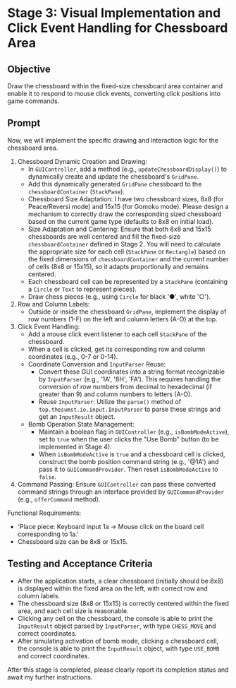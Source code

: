 # Stage 3: Visual Implementation and Click Event Handling for Chessboard Area

## Objective

Draw the chessboard within the fixed-size chessboard area container and enable it to respond to mouse click events, converting click positions into game commands.

## Prompt

Now, we will implement the specific drawing and interaction logic for the chessboard area.

1.  Chessboard Dynamic Creation and Drawing:
    * In `GUIController`, add a method (e.g., `updateChessboardDisplay()`) to dynamically create and update the chessboard's `GridPane`.
    * Add this dynamically generated `GridPane` chessboard to the `chessboardContainer` (`StackPane`).
    * Chessboard Size Adaptation: I have two chessboard sizes, 8x8 (for Peace/Reversi mode) and 15x15 (for Gomoku mode). Please design a mechanism to correctly draw the corresponding sized chessboard based on the current game type (defaults to 8x8 on initial load).
    * Size Adaptation and Centering: Ensure that both 8x8 and 15x15 chessboards are well centered and fill the fixed-size `chessboardContainer` defined in Stage 2. You will need to calculate the appropriate size for each cell (`StackPane` or `Rectangle`) based on the fixed dimensions of `chessboardContainer` and the current number of cells (8x8 or 15x15), so it adapts proportionally and remains centered.
    * Each chessboard cell can be represented by a `StackPane` (containing a `Circle` or `Text` to represent pieces).
    * Draw chess pieces (e.g., using `Circle` for black '●', white '○').
2.  Row and Column Labels:
    * Outside or inside the chessboard `GridPane`, implement the display of row numbers (1-F) on the left and column letters (A-O) at the top.
3.  Click Event Handling:
    * Add a mouse click event listener to each cell `StackPane` of the chessboard.
    * When a cell is clicked, get its corresponding row and column coordinates (e.g., 0-7 or 0-14).
    * Coordinate Conversion and `InputParser` Reuse:
        * Convert these GUI coordinates into a string format recognizable by `InputParser` (e.g., '1A', '8H', 'FA'). This requires handling the conversion of row numbers from decimal to hexadecimal (if greater than 9) and column numbers to letters (A-O).
        * Reuse `InputParser`: Utilize the `parse()` method of `top.thesumst.io.input.InputParser` to parse these strings and get an `InputResult` object.
    * Bomb Operation State Management:
        * Maintain a boolean flag in `GUIController` (e.g., `isBombModeActive`), set to `true` when the user clicks the "Use Bomb" button (to be implemented in Stage 4).
        * When `isBombModeActive` is `true` and a chessboard cell is clicked, construct the bomb position command string (e.g., '@1A') and pass it to `GUICommandProvider`. Then reset `isBombModeActive` to `false`.
4.  Command Passing: Ensure `GUIController` can pass these converted command strings through an interface provided by `GUICommandProvider` (e.g., `offerCommand` method).

Functional Requirements:
* 'Place piece: Keyboard input 1a -> Mouse click on the board cell corresponding to 1a.'
* Chessboard size can be 8x8 or 15x15.

## Testing and Acceptance Criteria
* After the application starts, a clear chessboard (initially should be 8x8) is displayed within the fixed area on the left, with correct row and column labels.
* The chessboard size (8x8 or 15x15) is correctly centered within the fixed area, and each cell size is reasonable.
* Clicking any cell on the chessboard, the console is able to print the `InputResult` object parsed by `InputParser`, with type `CHESS_MOVE` and correct coordinates.
* After simulating activation of bomb mode, clicking a chessboard cell, the console is able to print the `InputResult` object, with type `USE_BOMB` and correct coordinates.

After this stage is completed, please clearly report its completion status and await my further instructions.